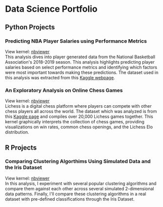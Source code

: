 # Data Science Portfolio

## Python Projects
### Predicting NBA Player Salaries using Performance Metrics
View kernel: [nbviewer](https://nbviewer.jupyter.org/github/EdJWang/EdJWang.github.io/blob/Web_Base/Projects/NBA.ipynb) <br>
This analysis dives into player generated data from the National Basketball Association's 2018-2019 season. This analysis highlights predicting player salaries based on select performance metrics and identifying which factors were most important towards making these predictions. The dataset used in this analysis was extracted from this [Kaggle webpage](https://www.kaggle.com/schmadam97/nba-regular-season-stats-20182019).
### An Exploratory Analysis on Online Chess Games
View kernel: [nbviewer](https://nbviewer.jupyter.org/github/EdJWang/EdJWang.github.io/blob/Web_Base/Projects/Chess.ipynb) <br>
Lichess is a digital chess platform where players can compete with other chess players all across the world. The dataset which was analyzed is from this [Kaggle page](https://www.kaggle.com/datasnaek/chess) and compiles over 20,000 Lichess games together. This kernel graphically interprets the collection of chess games, providing visualizations on win rates, common chess openings, and the Lichess Elo distribution.
## R Projects
### Comparing Clustering Algorthims Using Simulated Data and the Iris Dataset
View kernel: [nbviewer](https://nbviewer.jupyter.org/github/EdJWang/EdJWang.github.io/blob/Web_Base/Projects/Cluster_Comparison.ipynb) <br>
In this analysis, I experiment with several popular clustering algorithms and compare them against each other across several simulated 2-dimensional data patterns. Finally, I'll compare these clustering algorithms in a real dataset with pre-defined classifications through the Iris Dataset.
